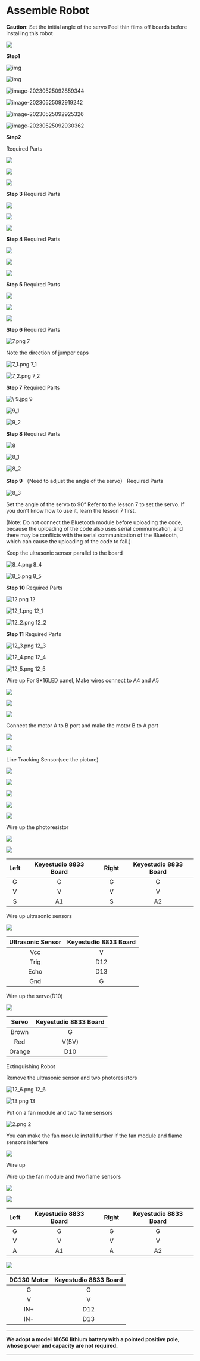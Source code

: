 # Assemble Robot

 **Caution**: Set the initial angle of the servo Peel thin films off boards before installing this robot 

![](arduino/media/4ea30cc75eb77e63441dccef9f0ca3cb.png)

 **Step1**

![img](arduino/media/wps115.jpg)

![img](arduino/media/wps116.jpg)

![image-20230525092859344](arduino/media/image-20230525092859344.png)

![image-20230525092919242](arduino/media/image-20230525092919242.png)

![image-20230525092925326](arduino/media/image-20230525092925326.png)

![image-20230525092930362](arduino/media/image-20230525092930362.png)

 **Step2**

Required Parts

![ ](arduino/media/6dfc645075993b1a10e45e888b7fc670.png)

![ ](arduino/media/e5322cac246d5324e721489fc805d71f.png)

![ ](arduino/media/bddc904d904489540d4bb2a2fa29d236.png)

 **Step 3**
Required Parts

![ ](arduino/media/1cfa4e5862c2e69e4891b2f7f345938b.png)

![ ](arduino/media/66a58753fc1fa0a64d9c5dec681cb97c.png)

![ ](arduino/media/9a0eb86718e6dd64699af4dab44d5682.png)

 **Step 4**
Required Parts

![ ](arduino/media/8b60ab25e9f6fba784716a315001db91.png)

![ ](arduino/media/a73038cc068a0e0d5495115212fffa66.png)

![ ](arduino/media/115177d49c40c68d979fc21653d70834.png)

 **Step 5**
Required Parts

![ ](arduino/media/7d5047e2ff8803cee7125196533fc4a6.png)

![ ](arduino/media/9479cecb0f142fa3b0e496fae2bfc683.png)

![ ](arduino/media/5b8572e5104d7e72195e76feb929aba6.png)

 **Step 6**
Required Parts

![ 7.png 7](arduino/media/76e5f6b6248c29a8ac0fba75eb2e706a.png)

Note the direction of jumper caps

![ 7_1.png 7_1](arduino/media/e39a2efd338f70fd1869264fe291450b.png)

![ 7_2.png 7_2](arduino/media/4ae6b2601c721b1ebbd039c5567ef78b.png)

 **Step 7**
Required Parts

![\\ 9.jpg 9](arduino/media/6a0447be5d1c8c410c35d7be569d8770.jpeg)

![ 9_1](arduino/media/08c05216fcf38671b207b1769bf4923f.jpeg)

![ 9_2](arduino/media/a285db6d2b9ad77594d3e9a05fbc3c3e.jpeg)

 **Step 8**
Required Parts

![ 8](arduino/media/d3d3d166e9678d298c33b3176de07d6a.jpeg)

![ 8_1](arduino/media/286547498c44567def602fe7fcdff8bc.jpeg)

![ 8_2](arduino/media/1b572444d27283340f630226bfdef9db.jpeg)

 **Step 9**
（Need to adjust the angle of the servo）
Required Parts

![ 8_3](arduino/media/0f4b98efe20dee69b96eeade2599c839.jpeg)

Set the angle of the servo to 90°
Refer to the lesson 7 to set the servo. If you don’t know how to use it, learn the lesson 7 first.

(Note: Do not connect the Bluetooth module before uploading the code, because the uploading of the code also uses serial communication, and there may be conflicts with the serial communication of the Bluetooth, which can cause the uploading of the code to fail.)

Keep the ultrasonic sensor parallel to the board

![ 8_4.png 8_4](arduino/media/24d9629c520bda267abd2bb3274f8234.png)

![ 8_5.png 8_5](arduino/media/c408c7aa269fee1e0988ad69e4d99215.png)

 **Step 10**
Required Parts

![ 12.png 12](arduino/media/b8fd0392e5ddb44a066fc64df1ed64e3.png)

![ 12_1.png 12_1](arduino/media/ed84f27b216cc41f8d5365c01b0eac99.png)

![ 12_2.png 12_2](arduino/media/c5d8fcefa0d47aa0baf1233920694a11.png)

 **Step 11**
Required Parts

![ 12_3.png 12_3](arduino/media/871cc650bbf0fa90bd66c94fbb7c7e14.png)

![ 12_4.png 12_4](arduino/media/2b4e9fc8e12cc62291bcea7703dbcbc2.png)

![ 12_5.png 12_5](arduino/media/11bba4f642c4e0d7356a646ac3c17fc0.png)

Wire up
For 8\*16LED panel, Make wires connect to A4 and A5

![ ](arduino/media/f3262a7f63769b2a69665dbf99476394.jpeg)

![ ](arduino/media/6a61630c713284ffcd12a046224793df.png)

![ ](arduino/media/image-20230907160223855.png)

Connect the motor A to B port and make the motor B to A port

![ ](arduino/media/5c5ca1f43b3fe0758ed9c2b95700ab22.png)

![ ](arduino/media/47dabc315fe9e19c5d3d5f42b7e36959.png)

Line Tracking Sensor(see the picture)

![ ](arduino/media/01d98654282c339efe6a422f96380989.jpeg)

![ ](arduino/media/07144428.jpg)

![ ](arduino/media/6d44df09cf294c175fe45a067da373ec.jpeg)

![ ](arduino/media/7b20e184afc842346615a8ca91167a57.png)

![ ](arduino/media/8abdfcbc1328f818978bce68b47ee83c.png)

Wire up the photoresistor

![ ](arduino/media/e0d6dbb2e9a054991bbd53284790d2dd.png)

![ ](arduino/media/3c4715f8bd327477824d5f9ac872503d.png)

| Left | Keyestudio 8833 Board |      | Right | Keyestudio 8833  Board |
| :--: | :-------------------: | ---- | :---: | :--------------------: |
|  G   |           G           |      |   G   |           G            |
|  V   |           V           |      |   V   |           V            |
|  S   |          A1           |      |   S   |           A2           |

Wire up ultrasonic sensors

![ ](arduino/media/ea9bdc12ab2c158fbf9205e5125cbafa.png)

| Ultrasonic Sensor | Keyestudio 8833 Board |
| :---------------: | :-------------------: |
|        Vcc        |           V           |
|       Trig        |          D12          |
|       Echo        |          D13          |
|        Gnd        |           G           |

Wire up the servo(D10)

![ ](arduino/media/a435408b48071d6f1977c19d105e3836.png)

| Servo  | Keyestudio 8833 Board |
| :----: | :-------------------: |
| Brown  |           G           |
|  Red   |         V(5V)         |
| Orange |          D10          |

 Extinguishing Robot

Remove the ultrasonic sensor and two photoresistors

![ 12_6.png 12_6](arduino/media/d575fad4068d67daffaf3958996a185b.png)

![ 13.png 13](arduino/media/3a350ba2fda9f37c8f0870f16c981f7b.png)

Put on a fan module and two flame sensors

![ 2.png 2](arduino/media/f1a3dbebcb34d4a390e4b2412d34e03e.png)

You can make the fan module install further if the fan module and flame sensors interfere

![ ](arduino/media/8ec448f8b626fd9f8f0a6941b927c0af.png)

Wire up

Wire up the fan module and two flame sensors

![ ](arduino/media/e224ea3ffed9b63eda92e9fbd2fc0ed2.png)

![ ](arduino/media/5aaf61e5d36e7bc01753e544bebeca46.png)

| Left | Keyestudio 8833 Board |      | Right | Keyestudio 8833 Board |
| :--: | :-------------------: | ---- | :---: | :-------------------: |
|  G   |           G           |      |   G   |           G           |
|  V   |           V           |      |   V   |           V           |
|  A   |          A1           |      |   A   |          A2           |

![ ](arduino/media/c646fb9322c3f4315b246a36ee1df17c.png)

| DC130 Motor | Keyestudio 8833 Board |
| :---------: | :-------------------: |
|      G      |           G           |
|      V      |           V           |
|     IN+     |          D12          |
|     IN-     |          D13          |

------



 **We adopt a model 18650 lithium battery with a pointed positive pole, whose power and capacity are not required.**

------

